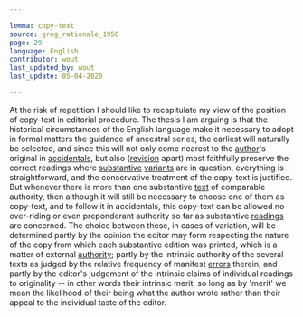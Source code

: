 ```yaml
---

lemma: copy-text
source: greg_rationale_1950
page: 29
language: English
contributor: wout
last_updated_by: wout
last_update: 05-04-2020

---
```


At the risk of repetition I should like to recapitulate my view of the position of copy-text in editorial procedure. The thesis I am arguing is that the historical circumstances of the English language make it necessary to adopt in formal matters the guidance of ancestral series, the earliest will naturally be selected, and since this will not only come nearest to the [author](author.html)'s original in [accidentals](accidental.html), but also ([revision](revision.html) apart) most faithfully preserve the correct readings where [substantive](substantive.html) [variants](variant.html) are in question, everything is straightforward, and the conservative treatment of the copy-text is justified. But whenever there is more than one substantive [text](text.html) of comparable authority, then although it will still be necessary to choose one of them as copy-text, and to follow it in accidentals, this copy-text can be allowed no over-riding or even preponderant authority so far as substantive [readings](reading.html) are concerned. The choice between these, in cases of variation, will be determined partly by the opinion the editor may form respecting the nature of the copy from which each substantive edition was printed, which is a matter of external [authority](authority.html); partly by the intrinsic authority of the several texts as judged by the relative frequency of manifest [errors](textualFault.html) therein; and partly by the editor's judgement of the intrinsic claims of individual readings to originality -- in other words their intrinsic merit, so long as by 'merit' we mean the likelihood of their being what the author wrote rather than their appeal to the individual taste of the editor.
